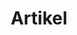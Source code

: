 ---
title: Artikel
description: Ihre Nachrichten in allen Formen und Arten über IT, die Welt und insbesondere Bergisch Gladbach. Wir haben keinen speziellen oder genauen Fokus worauf wir uns spezialisieren, können Ihnen aber daher viele neue und interssante Nachrichten bringen.  
---